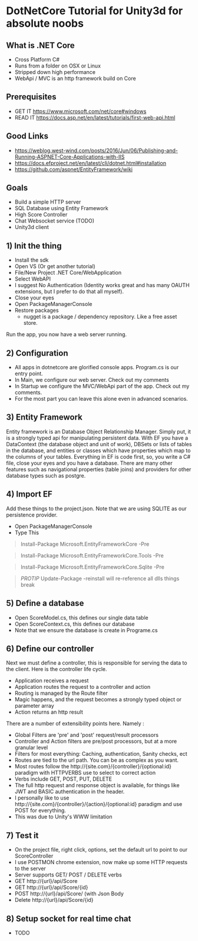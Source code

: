 # DotNetCore Tutorial for Unity3d for absolute noobs


## What is .NET Core
- Cross Platform C#
- Runs from a folder on OSX or Linux
- Stripped down high performance
- WebApi / MVC is an http framework build on Core

## Prerequisites 
- GET IT https://www.microsoft.com/net/core#windows
- READ IT https://docs.asp.net/en/latest/tutorials/first-web-api.html

## Good Links
- https://weblog.west-wind.com/posts/2016/Jun/06/Publishing-and-Running-ASPNET-Core-Applications-with-IIS
- https://docs.efproject.net/en/latest/cli/dotnet.html#installation
- https://github.com/aspnet/EntityFramework/wiki
	
## Goals
- Build a simple HTTP server
- SQL Database using Entity Framework
- High Score Controller
- Chat Websocket service (TODO)
- Unity3d client

## 1) Init the thing
- Install the sdk
- Open VS (Or get another tutorial)
- File/New Project .NET Core/WebApplication
- Select WebAPI
- I suggest No Authentication (Identity works great and has many OAUTH extensions, but I prefer to do that all myself).
- Close your eyes
- Open PackageManagerConsole
- Restore packages
  - nugget is a package / dependency repository. Like a free asset store.
  
Run the app, you now have a web server running.

## 2) Configuration
- All apps in dotnetcore are glorified console apps. Program.cs is our entry point.
- In Main, we configure our web server. Check out my comments
- In Startup we configure the MVC/WebApi part of the app. Check out my comments.
- For the most part you can leave this alone even in advanced scenarios.

## 3) Entity Framework
Entity framework is an Database Object Relationship Manager. Simply put, it is a strongly typed api for manipulating persistent data. With EF you have a DataContext (the database object and unit of work), DBSets or lists of tables in the database, and entities or classes which have properties which map to the columns of your tables. Everything in EF is code first, so, you write a C# file, close your eyes and you have a database. There are many other features such as navigational properties (table joins) and providers for other database types such as postgre.


## 4) Import EF
Add these things to the project.json. Note that we are using SQLITE as our persistence provider.

- Open PackageManagerConsole
- Type This

> Install-Package Microsoft.EntityFrameworkCore -Pre

> Install-Package Microsoft.EntityFrameworkCore.Tools -Pre

> Install-Package Microsoft.EntityFrameworkCore.Sqlite -Pre

> *PROTIP* Update-Package -reinstall will re-reference all dlls things break

## 5) Define a database

- Open ScoreModel.cs, this defines our single data table
- Open ScoreContext.cs, this defines our database
- Note that we ensure the database is create in Programe.cs

## 6) Define our controller

Next we must define a controller, this is responsible for serving the data to the client. Here is the controller life cycle.

- Application receives a request
- Application routes the request to a controller and action
- Routing is managed by the Route filter
- Magic happens, and the request becomes a strongly typed object or parameter array
- Action returns an http result

There are a number of extensibility points here. Namely :
- Global Filters are 'pre' and 'post' request/result processors
- Controller and Action filters are pre/post processors, but at a more granular level
 - Filters for most everything: Caching, authentication, Sanity checks, ect
- Routes are tied to the url path. You can be as complex as you want.
- Most routes follow the http://{site.com}/{controller}/{optional:id} paradigm with HTTPVERBS use to select to correct action
- Verbs include GET, POST, PUT, DELETE
- The full http request and response object is available, for things like JWT and BASIC authentication in the header.
- I personally like to use http://{site.com}/{controller}/{action}/{optional:id} paradigm and use POST for everything.
 - This was due to Unity's WWW limitation

## 7) Test it

- On the project file, right click, options, set the default url to point to our ScoreController
- I use POSTMON chrome extension, now make up some HTTP requests to the server
- Server supports GET/ POST / DELETE verbs
- GET http://{url}/api/Score
- GET http://{url}/api/Score/{id}
- POST http://{url}/api/Score/ (with Json Body
- Delete http://{url}/api/Score/{id}

## 8) Setup socket for real time chat
- TODO






